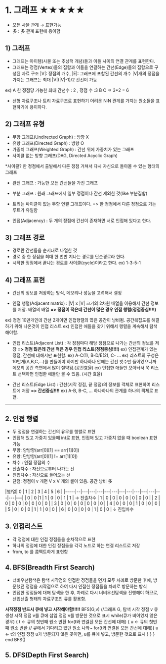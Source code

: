 # 1. 그래프 ★★★★★

- 모든 사물 관계 → 표현가능
- 多 : 多 관계 표현에 용이함

## 1) 그래프

- 그래프는 아이템(사물 또는 추상적 개념)들과 이들 사이의 연결 관계를 표현한다.
- 그래프는 정점(Vertex)들의 집합과 이들을 연결하는 간선(Edge)들의 집합으로 구성된 자료 구조
|V|: 정점의 개수,  |E|: 그래프에 포함된 간선의 개수
|V|개의 정점을 가지는 그래프는 최대 |V|(|V|-1)/2 간선이 가능

ex)       A                한 정점당 가능한 최대 간선수 : 2 , 정점 수 :3
        B   C                 => 3*2 = 6
        

- 선형 자료구조나 트리 자료구조로 표현하기 어려운 N:N 관계를 가지는 원소들을 표현하기에 용이하다.


## 2) 그래프 유형

- 무향 그래프(Undirected Graph) : 방향 X
- 유향 그래프(Directed Graph) : 방향 O
- 가중치 그래프(Weighted Graph) : 간선 위에 가중치가 있는 그래프 
- 사이클 없는 방향 그래프(DAG, Directed Acyclic Graph)

*사이클? 한 정점에서 출발해서 다른 정점 거쳐서 다시 자신으로 돌아올 수 있는 형태의 그래프

- 완전 그래프 : 가능한 모든 간선들을 가진 그래프
- 부분 그래프 : 원래 그래프에서 일부 정점이나 간선 제외한 것(like 부분집합)
- 트리는 싸이클이 없는 무향 연결 그래프이다.
  => 한 정점에서 다른 정점으로 가는 루트가 유일함

- 인접(Adjacency) : 두 개의 정점에 간선이 존재하면 서로 인접해 있다고 한다.


## 3) 그래프 경로
- 경로란 간선들을 순서대로 나열한 것
- 경로 중 한 정점을 최대 한 번만 지나는 경로를 단순경로라 한다.
- 시작한 정점에서 끝나는 경로를 사이클(cycle)이라고 한다.
        ex) 1-3-5-1

## 4) 그래프 표현
- 간선의 정보를 저장하는 방식, 메모리나 성능을 고려해서 결정

- 인접 행렬(Adjacent matrix) : |V| x |V| 크기의 2차원 배열을 이용해서 간선 정보를 저장. 배열의 배열
**=> 정점이 적은데 간선이 많은 경우 인접 행렬(정점중심!!!!)**

ex) 정점 10만개인데 간선 2개이면 인접행렬의 많은 공간이 낭비됨. 공간복잡도를 해결하기 위해 나온것이 인접 리스트
ex) 인접한 애들을 찾기 위해서 행렬을 계속해서 탐색해야함.

- 인접 리스트(Adjacent List) : 각 정점마다 해당 정점으로 나가는 간선의 정보를 저장
**=> 정점 많은데 간선 적은 경우 인접 리스트(정점중심!!!!)**
ex) 인접관계가 있는 정점, 간선에 대해서만 표현함. 
ex) A-C(1),  B-D/E(2), C- ... 
ex) 리스트의 구성은 10만개(A,B,C,...)를 만들어야 하지만 하나하나 안에는 간선 갯수만 들어있으니까 메모리 공간 측면에서 많이 절약됨.(공간효율)
ex) 인접한 애들만 모아놔서 쭉 리스트 선택하면 인접한 애들만 볼 수 있음. (시간 효율)


- 간선 리스트(Edge List) : 간선(시작 정점, 끝 정점)의 정보를 객체로 표현하여 리스트에 저장
**=> 간선중심!!!!**
ex) A-B, B-C, ... 하나하나의 관계를 하나의 객체로 표현. 

<hr/>


## 2. 인접 행렬

- 두 정점을 연결하는 간선의 유무를 행렬로 표현
- 인접해 있고 가중치 있을때 int로 표현, 인접해 있고 가중치 없을 때 boolean 표현 가능
- 무향: 양방향(arr[0][1] == arr[1][0])
- 유향: 단방향(arr[0][1] != arr[1][0])
- 차수 : 인접 정점의 수
- 진출차수 : 자신으로부터 나가는 선
- 진입차수 : 자신으로 들어오는 선
- 단점: 정점이 v 개면 V x V 개의 셀이 있음. 공간 낭비 多

|행/열| 0 | 1 | 2 | 3 | 4 | 5 | 6 |
|-----|--|---|---|---|---|---|---|---|---|---|---|---|---|---|
| 0 | 0 |1 | 1 | 0 | 0 | 1 | 1 |                                        → 진출차수
| 1 | 0 | 0 | 0 | 0 | 0 | 0 | 0 |
| 2 | 0 | 0 | 0 | 0 | 0 | 0 | 0 |
| 3 | 0 | 0 | 0 | 0 | 0 | 0 | 0 |
| 4 | 0 | 0 | 0 | 1 | 0 | 0 | 0 |
| 5 | 0 | 0 | 0 | 1 | 1 | 0 | 0 |
| 6 | 0 | 0 | 0 | 0 | 1 | 0 | 0 |
                   ↓
                 진입차수


## 3. 인접리스트
- 각 정점에 대한 인접 정점들을 순차적으로 표현
- 하나의 정점에 대한 인접 정점들을 각각 노드로 하는 연결 리스트로 저장
- from, to 를 콤팩트하게 표현함


## 4. BFS(Breadth First Search)

- 너비우선탐색은 탐색 시작점의 인접한 정점들을 먼저 모두 차례로 방문한 후에, 방문했던 정점을 시작점으로 하여 다시 인접한 정점들을 차례로 방문하는 방식
- 인접한 정점들에 대해 탐색을 한 후, 차례로 다시 너비우선탐색을 진행해야 하므로, 선입선출 형태의 자료구조인 큐를 활용함.

**시작정점 반드시 큐에 넣고 시작해야함!!!!!**
BFS(G,v)  //그래프 G, 탐색 시작 정점 v
        큐 생성
        시작 정점 v를 큐에 삽입
        정점 v를 방문한 것으로 표시
        while(큐가 비어있지 않은 경우) {
                 t ← 큐의 첫번째 원소 반환
                 for(t와 연결된 모든 간선에 대해) {
                        u ← 큐의 첫번째 원소 반환       // 큐에서 기다리고 있던 원소 나와~
                        for(t와 연결된 모든 간선에 대해){
                                u ← t의 인접 정점
                                u가 방문되지 않은 곳이면,
                                u를 큐에 넣고, 방문한 것으로 표시
                        }
                }
        }
end BFS()


## 5. DFS(Depth First Search)


















